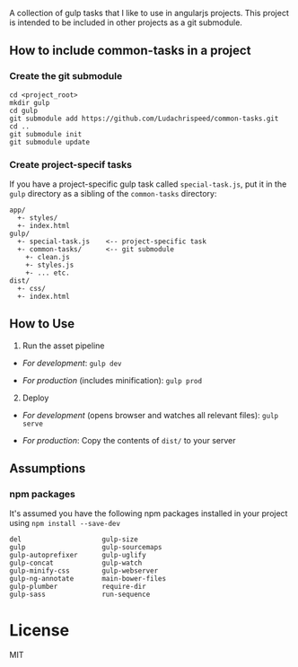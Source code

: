 A collection of gulp tasks that I like to use in angularjs projects. This
project is intended to be included in other projects as a git submodule.

## How to include common-tasks in a project

### Create the git submodule

    cd <project_root>
    mkdir gulp
    cd gulp
    git submodule add https://github.com/Ludachrispeed/common-tasks.git
    cd ..
    git submodule init
    git submodule update

### Create project-specif tasks

If you have a project-specific gulp task called `special-task.js`, put it in the
`gulp` directory as a sibling of the `common-tasks` directory:

    app/
      +- styles/
      +- index.html
    gulp/
      +- special-task.js    <-- project-specific task
      +- common-tasks/      <-- git submodule
        +- clean.js
        +- styles.js
        +- ... etc.
    dist/
      +- css/
      +- index.html

## How to Use

1. Run the asset pipeline

  - *For development*: `gulp dev`

  - *For production* (includes minification): `gulp prod`

2. Deploy

  - *For development* (opens browser and watches all relevant files): `gulp serve`

  - *For production*: Copy the contents of `dist/` to your server

## Assumptions

### npm packages

It's assumed you have the following npm packages installed in your project using
`npm install --save-dev`

    del                    gulp-size
    gulp                   gulp-sourcemaps
    gulp-autoprefixer      gulp-uglify
    gulp-concat            gulp-watch
    gulp-minify-css        gulp-webserver
    gulp-ng-annotate       main-bower-files
    gulp-plumber           require-dir
    gulp-sass              run-sequence

# License

MIT
